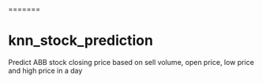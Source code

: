 =======
# knn_stock_prediction

Predict ABB stock closing price based on sell volume, open price, low price and high price in a day

